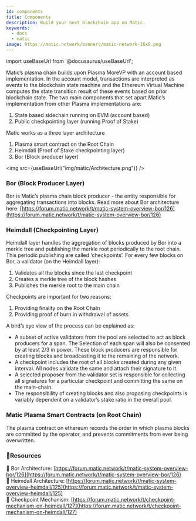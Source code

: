 ```yaml
---
id: components
title: Components
description: Build your next blockchain app on Matic.
keywords:
  - docs
  - matic
image: https://matic.network/banners/matic-network-16x9.png 
---
```

import useBaseUrl from '@docusaurus/useBaseUrl';

Matic’s plasma chain builds upon Plasma MoreVP with an account based implementation. In the account model, transactions are interpreted as events to the blockchain state machine and the Ethereum Virtual Machine computes the state transition result of these events based on prior blockchain state. The two main components that set apart Matic’s implementation from other Plasma implementations are:

1. State based sidechain running on EVM (account based)
2. Public checkpointing layer (running Proof of Stake)

Matic works as a three layer architecture 

1. Plasma smart contract on the Root Chain 
2. Heimdall (Proof of Stake checkpointing layer) 
3. Bor (Block producer layer)

<img src={useBaseUrl("img/matic/Architecture.png")} />

### Bor (Block Producer Layer)

Bor is Matic’s plasma chain block producer - the entity responsible for aggregating transactions into blocks. Read more about Bor architecture here: [https://forum.matic.network/t/matic-system-overview-bor/126](https://forum.matic.network/t/matic-system-overview-bor/126) 

### Heimdall (Checkpointing Layer)

Heimdall layer handles the aggregation of blocks produced by Bor into a merkle tree and publishing the merkle root periodically to the root chain. This periodic publishing are called ‘checkpoints’. For every few blocks on Bor, a validator (on the Heimdall layer): 

1. Validates all the blocks since the last checkpoint
2. Creates a merkle tree of the block hashes
3. Publishes the merkle root to the main chain

Checkpoints are important for two reasons: 

1. Providing finality on the Root Chain
2. Providing proof of burn in withdrawal of assets

A bird’s eye view of the process can be explained as: 

- A subset of active validators from the pool are selected to act as block producers for a span. The Selection of each span will also be consented by at least 2/3 in power. These block producers are responsible for creating blocks and broadcasting it to the remaining of the network.
- A checkpoint includes the root of all blocks created during any given interval. All nodes validate the same and attach their signature to it.
- A selected proposer from the validator set is responsible for collecting all signatures for a particular checkpoint and committing the same on the main-chain.
- The responsibility of creating blocks and also proposing checkpoints is variably dependent on a validator’s stake ratio in the overall pool.

### Matic Plasma Smart Contracts (on Root Chain)

The plasma contract on ethereum records the order in which plasma blocks are committed by the operator, and prevents commitments from ever being overwritten.

### **:scroll:Resources**

:paperclip: Bor Architecture: [https://forum.matic.network/t/matic-system-overview-bor/126](https://forum.matic.network/t/matic-system-overview-bor/126) <br/>
:paperclip: Heimdall Architecture: [https://forum.matic.network/t/matic-system-overview-heimdall/125](https://forum.matic.network/t/matic-system-overview-heimdall/125) <br/>
:paperclip: Checkpoint Mechanism: [https://forum.matic.network/t/checkpoint-mechanism-on-heimdall/127](https://forum.matic.network/t/checkpoint-mechanism-on-heimdall/127)